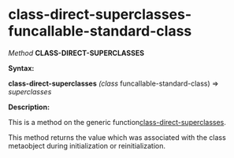 class-direct-superclasses-funcallable-standard-class
====================================================

*Method* **CLASS-DIRECT-SUPERCLASSES**

**Syntax:**

**class-direct-superclasses** *(class* funcallable-standard-class) => *superclasses*

**Description:**

This is a method on the generic function[class-direct-superclasses](/docs/meta-object-protocol/class-direct-superclasses).

This method returns the value which was associated with the class metaobject during initialization or reinitialization.
